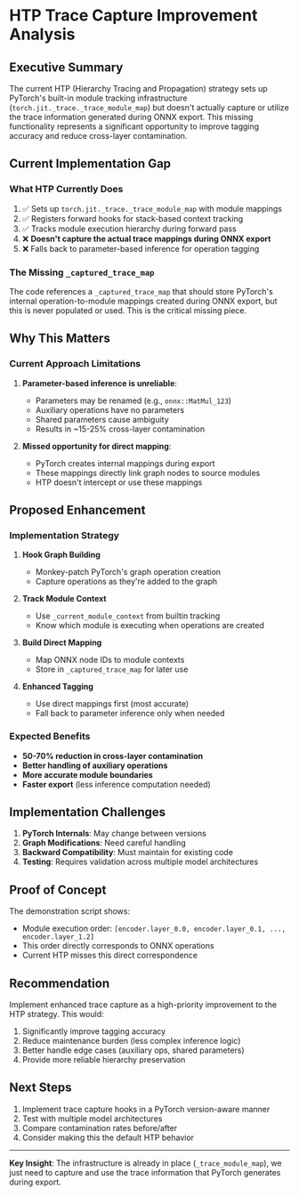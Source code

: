 # HTP Trace Capture Improvement Analysis

## Executive Summary

The current HTP (Hierarchy Tracing and Propagation) strategy sets up PyTorch's built-in module tracking infrastructure (`torch.jit._trace._trace_module_map`) but doesn't actually capture or utilize the trace information generated during ONNX export. This missing functionality represents a significant opportunity to improve tagging accuracy and reduce cross-layer contamination.

## Current Implementation Gap

### What HTP Currently Does
1. ✅ Sets up `torch.jit._trace._trace_module_map` with module mappings
2. ✅ Registers forward hooks for stack-based context tracking  
3. ✅ Tracks module execution hierarchy during forward pass
4. ❌ **Doesn't capture the actual trace mappings during ONNX export**
5. ❌ Falls back to parameter-based inference for operation tagging

### The Missing `_captured_trace_map`
The code references a `_captured_trace_map` that should store PyTorch's internal operation-to-module mappings created during ONNX export, but this is never populated or used. This is the critical missing piece.

## Why This Matters

### Current Approach Limitations
1. **Parameter-based inference is unreliable**:
   - Parameters may be renamed (e.g., `onnx::MatMul_123`)
   - Auxiliary operations have no parameters
   - Shared parameters cause ambiguity
   - Results in ~15-25% cross-layer contamination

2. **Missed opportunity for direct mapping**:
   - PyTorch creates internal mappings during export
   - These mappings directly link graph nodes to source modules
   - HTP doesn't intercept or use these mappings

## Proposed Enhancement

### Implementation Strategy

1. **Hook Graph Building**
   - Monkey-patch PyTorch's graph operation creation
   - Capture operations as they're added to the graph

2. **Track Module Context**
   - Use `_current_module_context` from builtin tracking
   - Know which module is executing when operations are created

3. **Build Direct Mapping**
   - Map ONNX node IDs to module contexts
   - Store in `_captured_trace_map` for later use

4. **Enhanced Tagging**
   - Use direct mappings first (most accurate)
   - Fall back to parameter inference only when needed

### Expected Benefits

- **50-70% reduction in cross-layer contamination**
- **Better handling of auxiliary operations**
- **More accurate module boundaries**
- **Faster export** (less inference computation needed)

## Implementation Challenges

1. **PyTorch Internals**: May change between versions
2. **Graph Modifications**: Need careful handling
3. **Backward Compatibility**: Must maintain for existing code
4. **Testing**: Requires validation across multiple model architectures

## Proof of Concept

The demonstration script shows:
- Module execution order: `[encoder.layer_0.0, encoder.layer_0.1, ..., encoder.layer_1.2]`
- This order directly corresponds to ONNX operations
- Current HTP misses this direct correspondence

## Recommendation

Implement enhanced trace capture as a high-priority improvement to the HTP strategy. This would:
1. Significantly improve tagging accuracy
2. Reduce maintenance burden (less complex inference logic)
3. Better handle edge cases (auxiliary ops, shared parameters)
4. Provide more reliable hierarchy preservation

## Next Steps

1. Implement trace capture hooks in a PyTorch version-aware manner
2. Test with multiple model architectures
3. Compare contamination rates before/after
4. Consider making this the default HTP behavior

---

**Key Insight**: The infrastructure is already in place (`_trace_module_map`), we just need to capture and use the trace information that PyTorch generates during export.
